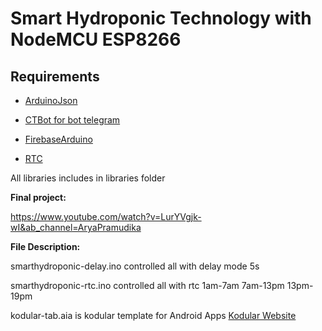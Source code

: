 # Smart Hydroponic Technology with NodeMCU ESP8266

## Requirements

* [ArduinoJson](https://github.com/bblanchon/ArduinoJson)

* [CTBot for bot telegram](https://github.com/shurillu/CTBot)

* [FirebaseArduino](https://github.com/FirebaseExtended/firebase-arduino)

* [RTC](https://github.com/aryapramudika/smarthydroponic/tree/master/libraries)

All libraries includes in libraries folder

**Final project:**

https://www.youtube.com/watch?v=LurYVgjk-wI&ab_channel=AryaPramudika

**File Description:**

smarthydroponic-delay.ino controlled all with delay mode 5s

smarthydroponic-rtc.ino controlled all with rtc 1am-7am 7am-13pm 13pm-19pm 

kodular-tab.aia is kodular template for Android Apps [Kodular Website](https://c.kodular.io)
